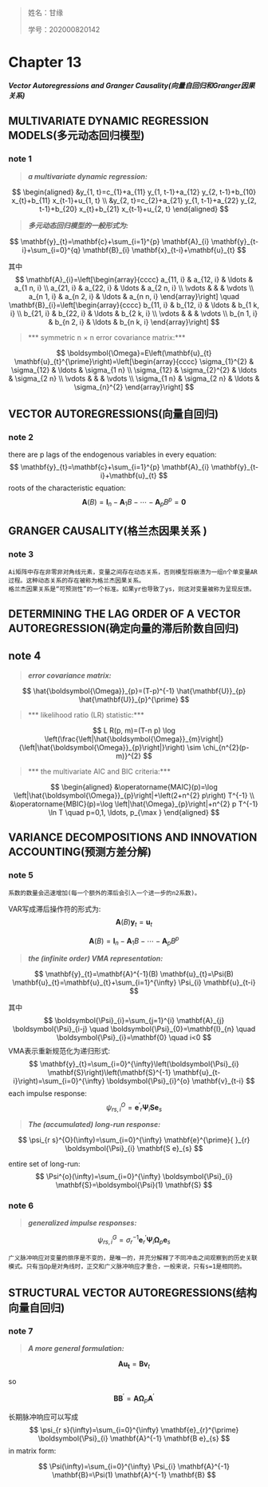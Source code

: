 > 姓名：甘缘
>
> 学号：202000820142

# Chapter 13

***Vector Autoregressions and Granger Causality(向量自回归和Granger因果关系)***



## MULTIVARIATE DYNAMIC REGRESSION MODELS(多元动态回归模型)

### note 1

> ***a multivariate dynamic regression:***

$$
\begin{aligned}
&y_{1, t}=c_{1}+a_{11} y_{1, t-1}+a_{12} y_{2, t-1}+b_{10} x_{t}+b_{11} x_{t-1}+u_{1, t} \\
&y_{2, t}=c_{2}+a_{21} y_{1, t-1}+a_{22} y_{2, t-1}+b_{20} x_{t}+b_{21} x_{t-1}+u_{2, t}
\end{aligned}
$$

> ***多元动态回归模型的一般形式为:***

$$
\mathbf{y}_{t}=\mathbf{c}+\sum_{i=1}^{p} \mathbf{A}_{i} \mathbf{y}_{t-i}+\sum_{i=0}^{q} \mathbf{B}_{i} \mathbf{x}_{t-i}+\mathbf{u}_{t}
$$

其中
$$
\mathbf{A}_{i}=\left[\begin{array}{cccc}
a_{11, i} & a_{12, i} & \ldots & a_{1 n, i} \\
a_{21, i} & a_{22, i} & \ldots & a_{2 n, i} \\
\vdots & & & \vdots \\
a_{n 1, i} & a_{n 2, i} & \ldots & a_{n n, i}
\end{array}\right] \quad \mathbf{B}_{i}=\left[\begin{array}{cccc}
b_{11, i} & b_{12, i} & \ldots & b_{1 k, i} \\
b_{21, i} & b_{22, i} & \ldots & b_{2 k, i} \\
\vdots & & & \vdots \\
b_{n 1, i} & b_{n 2, i} & \ldots & b_{n k, i}
\end{array}\right]
$$

> *** symmetric n × n error covariance matrix:***

$$
\boldsymbol{\Omega}=E\left(\mathbf{u}_{t} \mathbf{u}_{t}^{\prime}\right)=\left[\begin{array}{cccc}
\sigma_{1}^{2} & \sigma_{12} & \ldots & \sigma_{1 n} \\
\sigma_{12} & \sigma_{2}^{2} & \ldots & \sigma_{2 n} \\
\vdots & & & \vdots \\
\sigma_{1 n} & \sigma_{2 n} & \ldots & \sigma_{n}^{2}
\end{array}\right]
$$

## VECTOR AUTOREGRESSIONS(向量自回归)

### note 2

there are p lags of the endogenous variables in every equation:
$$
\mathbf{y}_{t}=\mathbf{c}+\sum_{i=1}^{p} \mathbf{A}_{i} \mathbf{y}_{t-i}+\mathbf{u}_{t}
$$
roots of the characteristic equation:
$$
\mathbf{A}(B)=\mathbf{I}_{n}-\mathbf{A}_{1} B-\cdots-\mathbf{A}_{p} B^{p}=\mathbf{0}
$$


## GRANGER CAUSALITY(格兰杰因果关系 )

### note 3

```
Ai矩阵中存在非零非对角线元素，变量之间存在动态关系，否则模型将崩溃为一组n个单变量AR过程。这种动态关系的存在被称为格兰杰因果关系。
格兰杰因果关系是“可预测性”的一个标准。如果yr也导致了ys，则这对变量被称为呈现反馈。
```



## DETERMINING THE LAG ORDER OF A VECTOR AUTOREGRESSION(确定向量的滞后阶数自回归)

## note 4

> ***error covariance matrix:***

$$
\hat{\boldsymbol{\Omega}}_{p}=(T-p)^{-1} \hat{\mathbf{U}}_{p} \hat{\mathbf{U}}_{p}^{\prime}
$$

> *** likelihood ratio (LR) statistic:***

$$
L R(p, m)=(T-n p) \log \left(\frac{\left|\hat{\boldsymbol{\Omega}}_{m}\right|}{\left|\hat{\boldsymbol{\Omega}}_{p}\right|}\right) \sim \chi_{n^{2}(p-m)}^{2}
$$

> *** the multivariate AIC and BIC criteria:***

$$
\begin{aligned}
&\operatorname{MAIC}(p)=\log \left|\hat{\boldsymbol{\Omega}}_{p}\right|+\left(2+n^{2} p\right) T^{-1} \\
&\operatorname{MBIC}(p)=\log \left|\hat{\Omega}_{p}\right|+n^{2} p T^{-1} \ln T \quad p=0,1, \ldots, p_{\max }
\end{aligned}
$$



## VARIANCE DECOMPOSITIONS AND INNOVATION ACCOUNTING(预测方差分解)

### note 5

```
系数的数量会迅速增加(每一个额外的滞后会引入一个进一步的n2系数)。
```

VAR写成滞后操作符的形式为:
$$
\mathbf{A}(B) \mathbf{y}_{t}=\mathbf{u}_{t}
$$

$$
\mathbf{A}(B)=\mathbf{I}_{n}-\mathbf{A}_{1} B-\cdots-\mathbf{A}_{p} B^{p}
$$

> ***the (infinite order) VMA representation:***

$$
\mathbf{y}_{t}=\mathbf{A}^{-1}(B) \mathbf{u}_{t}=\Psi(B) \mathbf{u}_{t}=\mathbf{u}_{t}+\sum_{i=1}^{\infty} \Psi_{i} \mathbf{u}_{t-i}
$$

其中
$$
\boldsymbol{\Psi}_{i}=\sum_{j=1}^{i} \mathbf{A}_{j} \boldsymbol{\Psi}_{i-j} \quad \boldsymbol{\Psi}_{0}=\mathbf{I}_{n} \quad \boldsymbol{\Psi}_{i}=\mathbf{0} \quad i<0
$$
VMA表示重新规范化为递归形式:
$$
\mathbf{y}_{t}=\sum_{i=0}^{\infty}\left(\boldsymbol{\Psi}_{i} \mathbf{S}\right)\left(\mathbf{S}^{-1} \mathbf{u}_{t-i}\right)=\sum_{i=0}^{\infty} \boldsymbol{\Psi}_{i}^{o} \mathbf{v}_{t-i}
$$
each impulse response:
$$
\psi_{r s, i}^{O}=\mathbf{e}^{\prime}{ }_{r} \boldsymbol{\Psi}_{i} \mathbf{S e}_{s}
$$

> ***The (accumulated) long-run response:***

$$
\psi_{r s}^{O}(\infty)=\sum_{i=0}^{\infty} \mathbf{e}^{\prime}{ }_{r} \boldsymbol{\Psi}_{i} \mathbf{S e}_{s}
$$

entire set of long-run:
$$
\Psi^{o}(\infty)=\sum_{i=0}^{\infty} \boldsymbol{\Psi}_{i} \mathbf{S}=\boldsymbol{\Psi}(1) \mathbf{S}
$$

### note 6

> ***generalized impulse responses:***

$$
\psi_{r s, i}^{G}=\sigma_{r}^{-1} \mathbf{e}_{r}^{\prime} \boldsymbol{\Psi}_{i} \boldsymbol{\Omega}_{p} \mathbf{e}_{s}
$$

```
广义脉冲响应对变量的排序是不变的，是唯一的，并充分解释了不同冲击之间观察到的历史关联模式。只有当Ωp是对角线时，正交和广义脉冲响应才重合，一般来说，只有s=1是相同的。
```



## STRUCTURAL VECTOR AUTOREGRESSIONS(结构向量自回归)

### note 7

> ***A more general formulation:***

$$
\mathbf{A \mathbf { u } _ { t }}=\mathbf{B} \mathbf{v}_{t}
$$

so

$$
\mathbf{B} \mathbf{B}^{\prime}=\mathbf{A} \boldsymbol{\Omega}_{p} \mathbf{A}^{\prime}
$$

长期脉冲响应可以写成
$$
\psi_{r s}(\infty)=\sum_{i=0}^{\infty} \mathbf{e}_{r}^{\prime} \boldsymbol{\Psi}_{i} \mathbf{A}^{-1} \mathbf{B e}_{s}
$$
 in matrix form:

$$
\Psi(\infty)=\sum_{i=0}^{\infty} \Psi_{i} \mathbf{A}^{-1} \mathbf{B}=\Psi(1) \mathbf{A}^{-1} \mathbf{B}
$$

